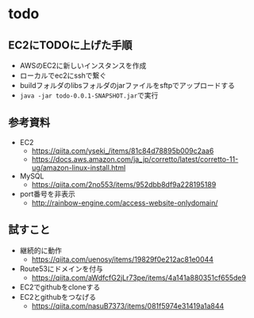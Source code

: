 # todo
## EC2にTODOに上げた手順
* AWSのEC2に新しいインスタンスを作成
* ローカルでec2にsshで繋ぐ
* buildフォルダのlibsフォルダのjarファイルをsftpでアップロードする
* `java -jar todo-0.0.1-SNAPSHOT.jar`で実行

## 参考資料
* EC2
  * https://qiita.com/yseki_/items/81c84d78895b009c2aa6
  * https://docs.aws.amazon.com/ja_jp/corretto/latest/corretto-11-ug/amazon-linux-install.html
* MySQL
  * https://qiita.com/2no553/items/952dbb8df9a228195189
* port番号を非表示
  * http://rainbow-engine.com/access-website-onlydomain/

## 試すこと
* 継続的に動作
  * https://qiita.com/uenosy/items/19829f0e212ac81e0044
* Route53にドメインを付与
  * https://qiita.com/aWdfcfG2jLr73pe/items/4a141a880351cf655de9
* EC2でgithubをcloneする  
* EC2とgithubをつなげる
  * https://qiita.com/nasuB7373/items/081f5974e31419a1a844  
